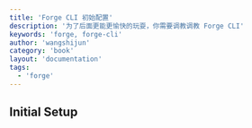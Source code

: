 ```yaml
---
title: 'Forge CLI 初始配置'
description: '为了后面更能更愉快的玩耍，你需要调教调教 Forge CLI'
keywords: 'forge, forge-cli'
author: 'wangshijun'
category: 'book'
layout: 'documentation'
tags:
  - 'forge'
---
```


## Initial Setup

